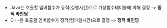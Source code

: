 * Java는 호출할 멤버함수가 동적(실행시간)으로 가상함수테이블에 의해 결정 -> <b>동적 바인딩</b>
* C++은 호출할 멤버함수가 정적(컴파일시간)으로 결정 -> <b>정적 바인딩</b>
